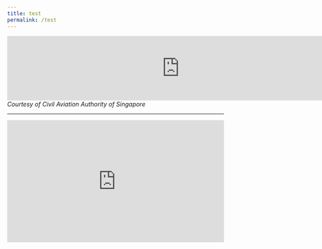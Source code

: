 ```yaml
---
title: test
permalink: /test
---
```


<iframe width=800px height=auto src="https://www.youtube.com/embed/Bjng3mcRUYY" title="YouTube video player" frameborder="0" allow="accelerometer; autoplay; clipboard-write; encrypted-media; gyroscope; picture-in-picture" allowfullscreen></iframe>
<i>Courtesy of Civil Aviation Authority of Singapore</i>


<hr>

<style>
.video-container {
    position: relative;
    padding-bottom: 56.25%; /* 16:9 */
    height: 0;
}
.video-container iframe {
    position: absolute;
    top: 0;
    left: 0;
    width: 100%;
    height: 100%;
}
</style>
<div class="video-container">
    <iframe width="800" height="auto" src="https://www.youtube.com/embed/Bjng3mcRUYY" frameborder="0" allow="accelerometer; autoplay; encrypted-media; gyroscope; picture-in-picture" allowfullscreen></iframe>
    </div>